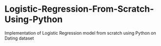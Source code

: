 # Logistic-Regression-From-Scratch-Using-Python
Implementation of Logistic Regression model from scratch using Python on Dating dataset
